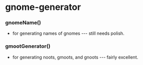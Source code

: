 # gnome-generator

### gnomeName() 
  * for generating names of gnomes --- still needs polish.

### gmootGenerator() 
  * for generating noots, gmoots, and gnoots --- fairly excellent.



